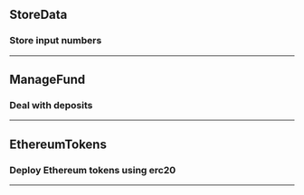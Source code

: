 ## StoreData
### Store input numbers
***

## ManageFund
### Deal with deposits
***
## EthereumTokens
### Deploy Ethereum tokens using erc20
***